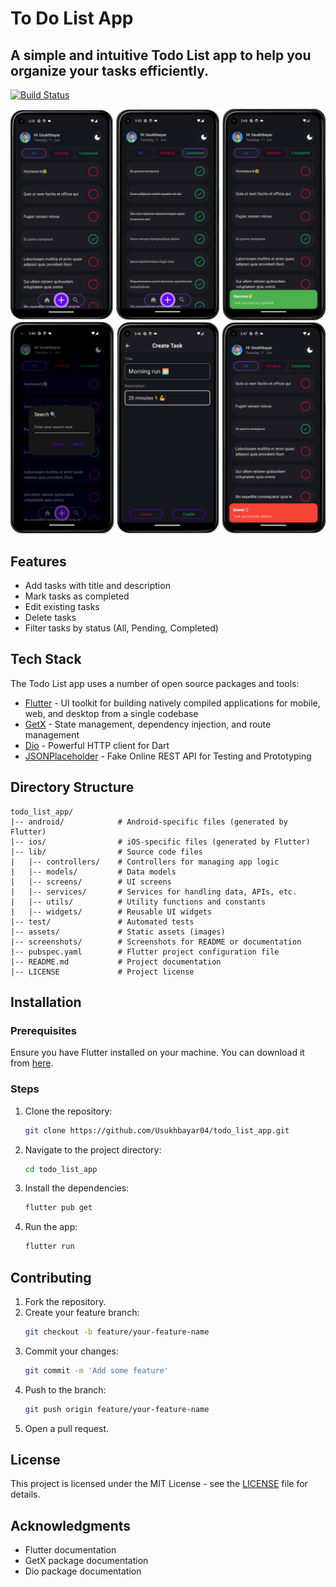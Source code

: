 # To Do List App

## A simple and intuitive Todo List app to help you organize your tasks efficiently.

[![Build Status](https://img.shields.io/badge/build-passing-brightgreen)]([https://github.com/Usukhbayar04/todolist_app/](https://github.com/Usukhbayar04/todo_list_app.git))

![Screenshot 1](https://github.com/Usukhbayar04/todo_list_app/blob/master/sc1.png)
![Screenshot 2](https://github.com/Usukhbayar04/todo_list_app/blob/master/sc2.png)

## Features

- Add tasks with title and description
- Mark tasks as completed
- Edit existing tasks
- Delete tasks
- Filter tasks by status (All, Pending, Completed)

## Tech Stack

The Todo List app uses a number of open source packages and tools:

- [Flutter](https://flutter.dev/) - UI toolkit for building natively compiled applications for mobile, web, and desktop from a single codebase
- [GetX](https://pub.dev/packages/get) - State management, dependency injection, and route management
- [Dio](https://pub.dev/packages/dio) - Powerful HTTP client for Dart
- [JSONPlaceholder](https://jsonplaceholder.typicode.com/todos/) - Fake Online REST API for Testing and Prototyping

## Directory Structure

```
todo_list_app/
|-- android/            # Android-specific files (generated by Flutter)
|-- ios/                # iOS-specific files (generated by Flutter)
|-- lib/                # Source code files
|   |-- controllers/    # Controllers for managing app logic
|   |-- models/         # Data models
|   |-- screens/        # UI screens
|   |-- services/       # Services for handling data, APIs, etc.
|   |-- utils/          # Utility functions and constants
|   |-- widgets/        # Reusable UI widgets
|-- test/               # Automated tests
|-- assets/             # Static assets (images)
|-- screenshots/        # Screenshots for README or documentation
|-- pubspec.yaml        # Flutter project configuration file
|-- README.md           # Project documentation
|-- LICENSE             # Project license
```

## Installation

### Prerequisites

Ensure you have Flutter installed on your machine. You can download it from [here](https://flutter.dev/docs/get-started/install).

### Steps

1. Clone the repository:
    ```sh
    git clone https://github.com/Usukhbayar04/todo_list_app.git
    ```
2. Navigate to the project directory:
    ```sh
    cd todo_list_app
    ```
3. Install the dependencies:
    ```sh
    flutter pub get
    ```
4. Run the app:
    ```sh
    flutter run
    ```
    
## Contributing

1. Fork the repository.
2. Create your feature branch:
    ```sh
    git checkout -b feature/your-feature-name
    ```
3. Commit your changes:
    ```sh
    git commit -m 'Add some feature'
    ```
4. Push to the branch:
    ```sh
    git push origin feature/your-feature-name
    ```
5. Open a pull request.

## License

This project is licensed under the MIT License - see the [LICENSE](LICENSE) file for details.

## Acknowledgments

- Flutter documentation
- GetX package documentation
- Dio package documentation
